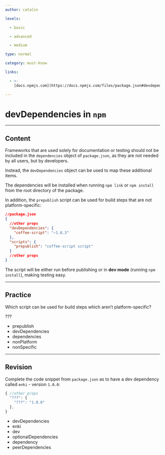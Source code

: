 ```yaml
---
author: catalin

levels:

  - basic

  - advanced

  - medium

type: normal

category: must-know

links:

  - >-
    [docs.npmjs.com](https://docs.npmjs.com/files/package.json#devdependencies){website}

---
```


# devDependencies in `npm`

---

## Content

Frameworks that are used solely for documentation or testing should not be included in the `dependencies` object of `package.json`, as they are not needed by all users, but by developers.

Instead, the `devDependencies` object can be used to map these additional items.

The dependencies will be installed when running `npm link` or `npm install` from the root directory of the package.

In addition, the `prepublish` script can be used for build steps that are not platform-specific:

```json
//package.json
{
  //other props
  "devDependencies": {
    "coffee-script": "~1.6.3"
  },
  "scripts": {
    "prepublish": "coffee-script script"
  }
  //other props
}
```

The script will be either run before publishing or in **dev mode** (running `npm install`), making testing easy.

---

## Practice

Which script can be used for build steps which aren’t platform-specific?

???

- prepublish
- devDependencies
- dependencies
- nonPlatform
- nonSpecific

---

## Revision

Complete the code snippet from `package.json` as to have a dev dependency called `enki` - version `1.0.0`:

```javascript
{ //other props
  "???": {
    "???": "1.0.0"
  },
}
```

- devDependencies
- enki
- dev
- optionalDependencies
- dependency
- peerDependencies
